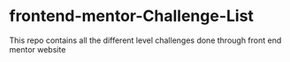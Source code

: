 # frontend-mentor-Challenge-List
This repo contains all the different level challenges done through front end mentor website
